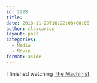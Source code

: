 ```yaml
---
id: 2228
title: 
date: 2018-11-29T16:22:08+00:00
author: claycarson
layout: post
categories: 
  - Media
  - Movie
format: aside
---
```

I finished watching [The Machinist](https://www.imdb.com/title/tt0361862/?ref_=nv_sr_1).
<!--more-->